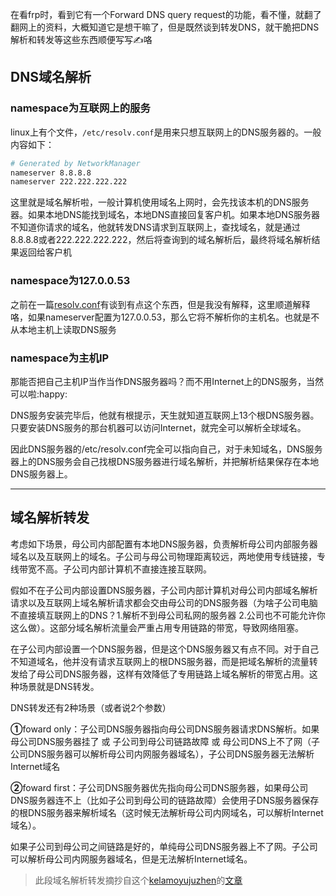 在看frp时，看到它有一个Forward DNS query request的功能，看不懂，就翻了翻网上的资料，大概知道它是想干嘛了，但是既然谈到<span class="ljspan ljspan-red">转发DNS</span>，就干脆把DNS解析和转发等这些东西顺便写写:writing_hand:咯

<!--more-->	

## DNS域名解析

### namespace为互联网上的服务

linux上有个文件，`/etc/resolv.conf`是用来只想互联网上的DNS服务器的。一般内容如下：

```sh
# Generated by NetworkManager
nameserver 8.8.8.8
nameserver 222.222.222.222
```

这里就是域名解析啦，一般计算机使用域名上网时，会先找该本机的DNS服务器。如果本地DNS能找到域名，本地DNS直接回复客户机。如果本地DNS服务器不知道你请求的域名，他就转发DNS请求到互联网上，查找域名，就是通过8.8.8.8或者222.222.222.222，然后将查询到的域名解析后，最终将域名解析结果返回给客户机

### namespace为127.0.0.53

之前在一篇<span class="ljspan ljspan-reverse ljspan-green">[resolv.conf]()</span>有谈到有点这个东西，但是我没有解释，这里顺道解释咯，如果nameserver配置为127.0.0.53，那么它将不解析你的主机名。也就是不从本地主机上读取DNS服务

### namespace为主机IP

那能否把自己主机IP当作当作DNS服务器吗？而不用Internet上的DNS服务，当然可以啦:happy:

DNS服务安装完毕后，他就有根提示，天生就知道互联网上13个根DNS服务器。只要安装DNS服务的那台机器可以访问Internet，就完全可以解析全球域名。

因此DNS服务器的/etc/resolv.conf完全可以指向自己，对于未知域名，DNS服务器上的DNS服务会自己找根DNS服务器进行域名解析，并把解析结果保存在本地DNS服务器上。

<hr>

## 域名解析转发

考虑如下场景，母公司内部配置有本地DNS服务器，负责解析母公司内部服务器域名以及互联网上的域名。子公司与母公司物理距离较远，两地使用专线链接，专线带宽不高。子公司内部计算机不直接连接互联网。

假如不在子公司内部设置DNS服务器，子公司内部计算机对母公司内部域名解析请求以及互联网上域名解析请求都会交由母公司的DNS服务器（为啥子公司电脑不直接填互联网上的DNS？1.解析不到母公司私网的服务器 2.公司也不可能允许你这么做）。这部分域名解析流量会严重占用专用链路的带宽，导致网络阻塞。

在子公司内部设置一个DNS服务器，但是这个DNS服务器又有点不同。对于自己不知道域名，他并没有请求互联网上的根DNS服务器，而是把域名解析的流量转发给了母公司DNS服务器，这样有效降低了专用链路上域名解析的带宽占用。这种场景就是DNS转发。

DNS转发还有2种场景（或者说2个参数）

**①**foward only：子公司DNS服务器指向母公司DNS服务器请求DNS解析。如果母公司DNS服务器挂了 或 子公司到母公司链路故障 或 母公司DNS上不了网（子公司DNS服务器可以解析母公司内网服务器域名），子公司DNS服务器无法解析Internet域名

**②**foward first：子公司DNS服务器优先指向母公司DNS服务器，如果母公司DNS服务器连不上（比如子公司到母公司的链路故障）会使用子DNS服务器保存的根DNS服务器来解析域名（这时候无法解析母公司内网域名，可以解析Internet域名）。

如果子公司到母公司之间链路是好的，单纯母公司DNS服务器上不了网。子公司可以解析母公司内网服务器域名，但是无法解析Internet域名。

> 此段域名解析转发摘抄自这个[kelamoyujuzhen](https://www.cnblogs.com/kelamoyujuzhen/)的[文章](https://www.cnblogs.com/kelamoyujuzhen/p/9526915.html)